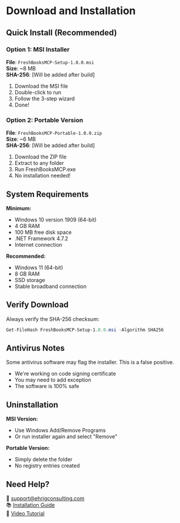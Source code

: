 # Download and Installation

## Quick Install (Recommended)

### Option 1: MSI Installer
**File**: `FreshBooksMCP-Setup-1.0.0.msi`  
**Size**: ~8 MB  
**SHA-256**: [Will be added after build]

1. Download the MSI file
2. Double-click to run
3. Follow the 3-step wizard
4. Done!

### Option 2: Portable Version
**File**: `FreshBooksMCP-Portable-1.0.0.zip`  
**Size**: ~6 MB  
**SHA-256**: [Will be added after build]

1. Download the ZIP file
2. Extract to any folder
3. Run FreshBooksMCP.exe
4. No installation needed!

## System Requirements

**Minimum:**
- Windows 10 version 1909 (64-bit)
- 4 GB RAM
- 100 MB free disk space
- .NET Framework 4.7.2
- Internet connection

**Recommended:**
- Windows 11 (64-bit)
- 8 GB RAM
- SSD storage
- Stable broadband connection

## Verify Download

Always verify the SHA-256 checksum:
```powershell
Get-FileHash FreshBooksMCP-Setup-1.0.0.msi -Algorithm SHA256
```

## Antivirus Notes

Some antivirus software may flag the installer. This is a false positive.
- We're working on code signing certificate
- You may need to add exception
- The software is 100% safe

## Uninstallation

**MSI Version:**
- Use Windows Add/Remove Programs
- Or run installer again and select "Remove"

**Portable Version:**
- Simply delete the folder
- No registry entries created

## Need Help?

📧 support@ehrigconsulting.com  
📚 [Installation Guide](../docs/installation-guide.md)  
🎥 [Video Tutorial](https://youtube.com/watch?v=install)
